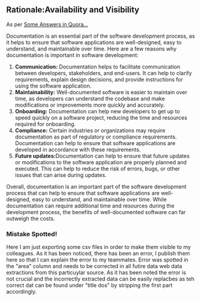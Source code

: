 
<H2>Rationale:Availability and Visibility</H2>

As per <a href="https://www.quora.com/What-is-the-importance-of-documentation-in-software-development">Some Answers in Quora...</a>

Documentation is an essential part of the software development process, as it helps to ensure that software applications are well-designed, easy to understand, and maintainable over time. 
Here are a few reasons why documentation is important in software development:

<ol>
<li><b>Communication:</b> Documentation helps to facilitate communication between developers, stakeholders, and end-users. It can help to clarify requirements, explain design decisions, and provide instructions 
  for using the software application.</li>
<li><b>Maintainability:</b> Well-documented software is easier to maintain over time, as developers 
  can understand the codebase and make modifications or improvements more quickly and accurately.</li>

<li><b>Onboarding:</b> Documentation can help new developers to get up to speed quickly on a software project, reducing the time and resources required for onboarding.</li>
<li><b>Compliance:</b> Certain industries or organizations may require documentation as part of regulatory or compliance requirements. 
  Documentation can help to ensure that software applications are developed in accordance with these requirements.</li>
<li><b>Future updates:</b>Documentation can help to ensure that future updates or modifications to the software application are properly planned and executed. This can help to reduce the risk of errors, bugs, or other issues that can arise during updates.
</li>
</ol>

Overall, documentation is an important part of the software development process that can help to ensure that software applications are well-designed, easy to understand, and maintainable over time. While documentation can require additional time and resources during the development process, the benefits of well-documented software can far outweigh the costs.


<h3>Mistake Spotted!</h3>
<p>Here I am just exporting some csv files in order to make them visible to my colleagues.
As it has been noticed, there has been an error, I publish them here so that I can explain the error to my teammates.
Error was spotted in the "area" column and needs to be corrected in all futire data web data extractions from this particuylar source.
As it has been noted the error is not crucial and the incorrectly extracted data can be easily replacbes as teh correct dat can be found under "title dos" by stripping the first part accordingly.
</p>


  




  
